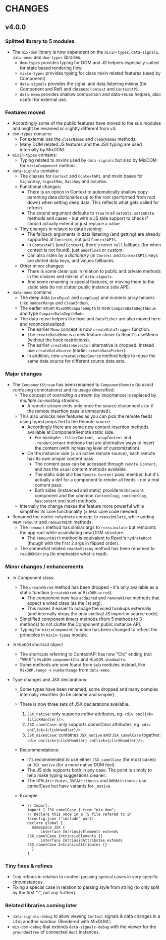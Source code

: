 # CHANGES

## v4.0.0

### Splitted library to 5 modules

- The `mix-dom` library is now dependent on the `mixin-types`, `data-signals`, `data-memo` and `dom-types` libraries.
  - `dom-types` provides typing for DOM and JS helpers especially suited for state based rendering flow.
  - `mixin-types` provides typing for class mixin related features (used by Component).
  - `data-signals` provides the signal and data listening mixins (for Component and Ref) and classes: `Context` and `ContextAPI`.
  - `data-memo` provides shallow comparison and data-reuse helpers, also useful for external use.

### Features moved

- Accordingly some of the public features have moved to the sub modules and might be renamed or slightly different from v3.
- `dom-types` contains:
  - For external use the `classNames` and `cleanNames` methods.
  - Many DOM related JS features and the JSX typing are used internally by MixDOM.
- `mixin-types` contains:
  - Typing related to mixins used by `data-signals` but also by MixDOM for `mixinComponent` method.
- `data-signals` contains:
  - The classes for `Context` and `ContextAPI`, and mixin bases for `SignalBoy`, `SignalMan`, `DataBoy` and `DataMan`.
  - Functional changes:
    - There is an option in Context to automatically shallow copy parenting data dictionaries up to the root (performed from root down) when setting deep data. This reflects what gets called for refresh.
    - The extend argument defaults to `true` in all `setData`, `setInData` methods and cases - but with a JS side support to check if should actually extend or just replace a value.
  - Tiny changes in related to data listening:
    - The fallback arguments in data listening (and getting) are already supported at `Context`s, not just `ContextAPI`s.
    - In `ContextAPI` (and `Context`), there's never `null` fallback (for when context is not found), just `undefined` or custom.
    - Can also listen by a _dictionary_ (in `Context` and `ContextAPI`): keys are dotted data keys, and values fallbacks.
  - Other minor changes:
    - There is some clean ups in relation to public and private methods in the classes and mixins of `data-signals`.
    - And some renaming in special features, or moving them to the static side (to not clutter public instance side API).
- `data-memo` contains:
  - The deep data (`areEqual` and `deepCopy`) and numeric array helpers (like `numberRange` and `cleanIndex`).
  - The earlier enum `MixDOMCompareDepth` is now `CompareDataDepthEnum` and type `CompareDataDepthMode`.
  - The data reuse helpers like `Memo` and `DataPicker` are also moved here and reconceptualized:
    - The earlier `Memo` concept is now `createDataTrigger` function.
    - The `createDataMemo` is a new feature closer to React's useMemo (without the hook restrictions).
    - The earlier `createDataSelector` alternative is dropped. Instead use `createDataSource` (earlier `createDataPicker`).
    - In addition, new `createCachedSource` method helps to reuse the same data source for different source data sets.

### Major changes

- The `ComponentStream` has been renamed to `ComponentRemote` (to avoid confusing connotations) and its usage diversified:
  - The concept of *overriding a stream* (by importance) is replaced by *multiple co-existing streams*.
    - A remote stream ends only once the source disconnects (or if the remote insertion pass is unmounted).
  - This also unlocks new features as you can pick the remote feeds using typed props fed to the Remote source.
    - Accordingly there are some new content insertion methods available at ComponentRemote static side.
      - For example: `.filterContent`, `.wrapContent` and `.renderContent` methods that are alternative ways to insert the content (with increasing level of customization).
    - On the instance side (= an active remote source), each remote has its own unique content pass.
      - The content pass can be accessed through `remote.Content`, and has the usual content methods available.
      - The static side still has `Remote.Content` pass member, but it's actually a def for a component to render all feeds - not a real content pass.
      - Both sides (instanced and static) provide `WithContent` component and the common `ContentCopy`, `contentCopy`, `hasContent` and such methods.
  - Internally the change makes the feature more powerful while simplifies its core functionality (= less core code needed).
- Renamed the earlier `rehydrate` concept to `reassimilate`, while adding new `remount` and `remountWith` methods.
  - The `remount` method has similar args to `reassimilate` but remounts the app root while assimilating new DOM structure.
    - The `remountWith` method is equivalent to React's `hydrateRoot` (though with the first 2 args in flipped order).
  - The somewhat related `readAsString` method has been renamed to `readDOMString` (to emphasize what is read).

### Minor changes / enhancements

- In Component class:

  - The `createWired` method has been dropped - it's only available as a static function (`createWired` or `MixDOM.wired`).
    - The component now has `addWired` and `removeWired` methods that expect a wired class (as the 1st arg).
    - This makes it easier to manage the wired hookups externally (and internally drops the only cyclical JS import in source code).
  - Simplified component timers methods (from 5 methods to 3 methods) to not clutter the Component public instance API.
  - Typing for `mixinComponent` function has been changed to reflect the principles in `mixin-types` module.

- In `MixDOM` shortcut object

  - The shortcuts referring to ContextAPI has now "Ctx" ending (not "With"): `MixDOM.componentCtx` and `MixDOM.shadowCtx`.
  - Some methods are now found from sub modules instead, like `MixDOM.range` -> `numberRange` from `data-memo`.

- Type changes and JSX declarations:

  - Some types have been renamed, some dropped and many complex internally rewritten (to be cleaner and simpler).

  - There is now three sets of JSX declarations available.

    1. `JSX_native`: only supports _native_ attributes, eg. `<div onclick={clickHandler}/>`.
    2. `JSX_camelCase`: only supports _camelCase_ attributes, eg. `<div onClick={clickHandler}/>`.
    3. `JSX_mixedCase`: combines `JSX_native` and `JSX_camelCase` together: `<div onclick={clickHandler} onClick={clickHandler}/>`.

  - Recommendations:

    - It's recommended to use either `JSX_camelCase` (for most cases) or `JSX_native` (for a more native DOM feel).
    - The JS side supports both in any case. The point is simply to help make typing suggestions cleaner.
    - The `HTMLAttributes`, `SVGAttributes` and `DOMAttributes` use camelCase but have variants for `_native`.

  - Example:

    - ```
      // Import.
      import { JSX_camelCase } from "mix-dom";
      // Declare this once in a TS file refered to in tsconfig.json ("include" part).
      declare global {
      	namespace JSX {
      		interface IntrinsicElements extends JSX_camelCase.IntrinsicElements {}
      		interface IntrinsicAttributes extends JSX_camelCase.IntrinsicAttributes {}
      	}
      }
      ```

### Tiny fixes & refines

- Tiny refines in relation to content passing special cases in very specific circumstances.
- Fixing a special case in relation to parsing style from string (to only split by the first ":", not any further).

### Related libraries coming later

- `data-signals-debug` to allow viewing `Context` signals & data changes in a UI in another window. (Rendered with MixDOM.)
- `mix-dom-debug` that extends `data-signals-debug` with the viewer for the `groundedTree` of connected `Host` instances.
